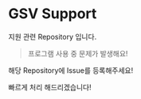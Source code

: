 # GSV Support
지원 관련 Repository 입니다.

> 프로그램 사용 중 문제가 발생해요!

해당 Repository에 Issue를 등록해주세요!

빠르게 처리 해드리겠습니다!




